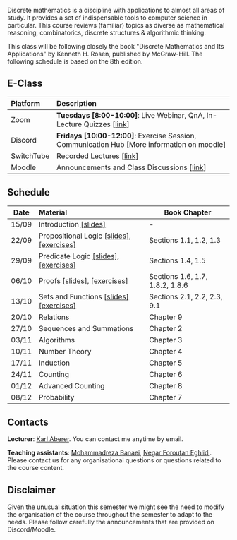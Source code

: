 Discrete mathematics is a discipline with applications to almost all areas of study. It provides a set of indispensable tools to computer science in particular. This course reviews (familiar) topics as diverse as mathematical reasoning, combinatorics, discrete structures & algorithmic thinking.

This class will be following closely the book "Discrete Mathematics and Its Applications" by Kenneth H. Rosen, published by McGraw-Hill. The following schedule is based on the 8th edition.


## E-Class

| Platform | Description  |
|:---------|:-----------|
Zoom | **Tuesdays [8:00-10:00]**: Live Webinar, QnA, In-Lecture Quizzes [[link](https://epfl.zoom.us/j/93750354361)] |
Discord |  **Fridays [10:00-12:00]**: Exercise Session, Communication Hub [More information on moodle] |
SwitchTube | Recorded Lectures [[link](https://tube.switch.ch/channels/355bebaa)]|
Moodle | Announcements and Class Discussions [[link](https://moodle.epfl.ch/course/view.php?id=16329)]|


## Schedule

| Date      |  Material                                             | Book Chapter                   |
|:---------:|:------------------------------------------------------|--------------------------------|
| 15/09     |  Introduction [[slides]][0p]                          |        -                       | 
| 22/09     |  Propositional Logic [[slides]][1p], [[exercises]][1e]| Sections 1.1, 1.2, 1.3         |
| 29/09     |  Predicate Logic [[slides]][2p], [[exercises]][2e]    | Sections 1.4, 1.5              |
| 06/10     |  Proofs [[slides]][3p], [[exercises]][3e]             | Sections 1.6, 1.7, 1.8.2, 1.8.6|
| 13/10     |  Sets and Functions  [[slides]][4p] [[exercises]][4e] | Sections 2.1, 2.2, 2.3, 9.1    |
| 20/10     |  Relations                                            | Chapter 9                      |
| 27/10     |  Sequences and Summations                             | Chapter 2                      |
| 03/11     |  Algorithms                                           | Chapter 3                      |
| 10/11     |  Number Theory                                        | Chapter 4                      |
| 17/11     |  Induction                                            | Chapter 5                      |
| 24/11     |  Counting                                             | Chapter 6                      |  
| 01/12     |  Advanced Counting                                    | Chapter 8                      |
| 08/12     |  Probability                                          | Chapter 7                      |


## Contacts

**Lecturer**: [Karl Aberer](http://lsir.epfl.ch/aberer).
You can contact me anytime by email.

**Teaching assistants**: [Mohammadreza Banaei](mailto:mohammadreza.banaei@epfl.ch), [Negar Foroutan Eghlidi](https://people.epfl.ch/negar.foroutan).
Please contact us for any organisational questions or questions related to the course content.

## Disclaimer

Given the unusual situation this semester we might see the need to modify the organisation of the course throughout the semester to adapt to the needs. Please follow carefully the announcements that are provided on Discord/Moodle.



[0p]: https://github.com/LSIR/AICC-I/blob/master/Lectures/Week%200
[1p]: https://github.com/LSIR/AICC-I/blob/master/Lectures/Week%201
[1e]: https://github.com/LSIR/AICC-I/blob/master/Exercises/Week%201
[2p]: https://github.com/LSIR/AICC-I/blob/master/Lectures/Week%202
[2e]: https://github.com/LSIR/AICC-I/blob/master/Exercises/Week%202
[3p]: https://github.com/LSIR/AICC-I/blob/master/Lectures/Week%203
[3e]: https://github.com/LSIR/AICC-I/blob/master/Exercises/Week%203
[4p]: https://github.com/LSIR/AICC-I/blob/master/Lectures/Week%204
[4e]: https://github.com/LSIR/AICC-I/blob/master/Exercises/Week%204

